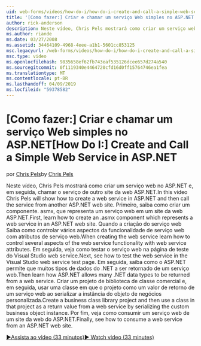 ```yaml
---
uid: web-forms/videos/how-do-i/how-do-i-create-and-call-a-simple-web-service-in-aspnet
title: '[Como fazer:] Criar e chamar um serviço Web simples no ASP.NET | Microsoft Docs'
author: rick-anderson
description: Neste vídeo, Chris Pels mostrará como criar um serviço web no ASP.NET e, em seguida, chamar o serviço de outro site da web ASP.NET. Primeiro, Aprenda a criar...
ms.author: riande
ms.date: 03/27/2008
ms.assetid: 34464109-4968-4eee-a1b1-5601cc853125
msc.legacyurl: /web-forms/videos/how-do-i/how-do-i-create-and-call-a-simple-web-service-in-aspnet
msc.type: video
ms.openlocfilehash: 9835658ef62fb743eaf535126dcee657d274a540
ms.sourcegitcommit: 0f1119340e4464720cfd16d0ff15764746ea1fea
ms.translationtype: MT
ms.contentlocale: pt-BR
ms.lasthandoff: 04/09/2019
ms.locfileid: "59378582"
---
```

# <a name="how-do-i-create-and-call-a-simple-web-service-in-aspnet"></a><span data-ttu-id="04602-104">[Como fazer:] Criar e chamar um serviço Web simples no ASP.NET</span><span class="sxs-lookup"><span data-stu-id="04602-104">[How Do I:] Create and Call a Simple Web Service in ASP.NET</span></span>

<span data-ttu-id="04602-105">por [Chris Pels](https://twitter.com/chrispels)</span><span class="sxs-lookup"><span data-stu-id="04602-105">by [Chris Pels](https://twitter.com/chrispels)</span></span>

<span data-ttu-id="04602-106">Neste vídeo, Chris Pels mostrará como criar um serviço web no ASP.NET e, em seguida, chamar o serviço de outro site da web ASP.NET.</span><span class="sxs-lookup"><span data-stu-id="04602-106">In this video Chris Pels will show how to create a web service in ASP.NET and then call the service from another ASP.NET web site.</span></span> <span data-ttu-id="04602-107">Primeiro, saiba como criar um componente. asmx, que representa um serviço web em um site da web ASP.NET.</span><span class="sxs-lookup"><span data-stu-id="04602-107">First, learn how to create an .asmx component which represents a web service in an ASP.NET web site.</span></span> <span data-ttu-id="04602-108">Quando a criação do serviço web Saiba como controlar vários aspectos da funcionalidade de serviço web com atributos de serviço web.</span><span class="sxs-lookup"><span data-stu-id="04602-108">When creating the web service learn how to control several aspects of the web service functionality with web service attributes.</span></span> <span data-ttu-id="04602-109">Em seguida, veja como testar o serviço web na página de teste do Visual Studio web service.</span><span class="sxs-lookup"><span data-stu-id="04602-109">Next, see how to test the web service in the Visual Studio web service test page.</span></span> <span data-ttu-id="04602-110">Em seguida, saiba como o ASP.NET permite que muitos tipos de dados do .NET a ser retornado de um serviço web.</span><span class="sxs-lookup"><span data-stu-id="04602-110">Then learn how ASP.NET allows many .NET data types to be returned from a web service.</span></span> <span data-ttu-id="04602-111">Criar um projeto de biblioteca de classe comercial e, em seguida, usar uma classe em que o projeto como um valor de retorno de um serviço web ao serializar a instância do objeto de negócios personalizada.</span><span class="sxs-lookup"><span data-stu-id="04602-111">Create a business class library project and then use a class in that project as a return value from a web service by serializing the custom business object instance.</span></span> <span data-ttu-id="04602-112">Por fim, veja como consumir um serviço web de um site da web do ASP.NET.</span><span class="sxs-lookup"><span data-stu-id="04602-112">Finally, see how to consume a web service from an ASP.NET web site.</span></span>

[<span data-ttu-id="04602-113">&#9654;Assista ao vídeo (33 minutos)</span><span class="sxs-lookup"><span data-stu-id="04602-113">&#9654; Watch video (33 minutes)</span></span>](https://channel9.msdn.com/Blogs/ASP-NET-Site-Videos/how-do-i-create-and-call-a-simple-web-service-in-aspnet)
